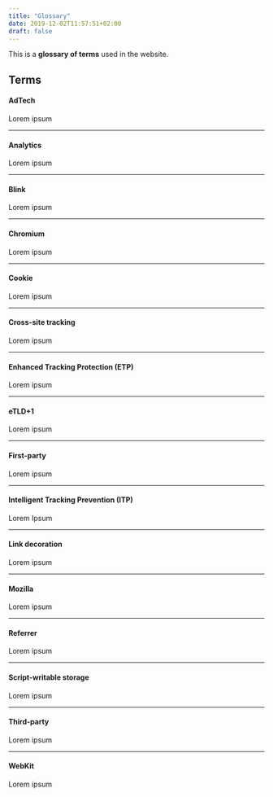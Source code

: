 ```yaml
---
title: "Glossary"
date: 2019-12-02T11:57:51+02:00
draft: false
---
```


This is a **glossary of terms** used in the website.

## Terms

#### AdTech

Lorem ipsum

---

#### Analytics

Lorem ipsum

---

#### Blink

Lorem ipsum

---

#### Chromium

Lorem ipsum

---

#### Cookie

Lorem ipsum

---

#### Cross-site tracking

Lorem ipsum

---

#### Enhanced Tracking Protection (ETP)

Lorem ipsum

---

#### eTLD+1

Lorem ipsum

---

#### First-party

Lorem ipsum

---

#### Intelligent Tracking Prevention (ITP)

Lorem Ipsum

---

#### Link decoration

Lorem ipsum

---

#### Mozilla

Lorem ipsum

---

#### Referrer

Lorem ipsum

---

#### Script-writable storage

Lorem ipsum

---

#### Third-party

Lorem ipsum

---

#### WebKit

Lorem ipsum

